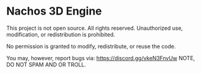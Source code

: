 # Nachos 3D Engine

This project is not open source. All rights reserved. Unauthorized use, modification, or redistribution is prohibited.

No permission is granted to modify, redistribute, or reuse the code.

You may, however, report bugs via: https://discord.gg/vkeN3FnvUw   NOTE, DO NOT SPAM AND OR TROLL.
